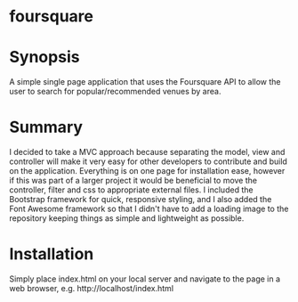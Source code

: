 # foursquare

# Synopsis
A simple single page application that uses the Foursquare API to allow the user to search for popular/recommended venues by area.

# Summary
I decided to take a MVC approach because separating the model, view and controller will make it very easy for other developers to contribute and build on the application. Everything is on one page for installation ease, however if this was part of a larger project it would be beneficial to move the controller, filter and css to appropriate external files. I included the Bootstrap framework for quick, responsive styling, and I also added the Font Awesome framework so that I didn't have to add a loading image to the repository keeping things as simple and lightweight as possible.

# Installation
Simply place index.html on your local server and navigate to the page in a web browser, e.g. http://localhost/index.html
